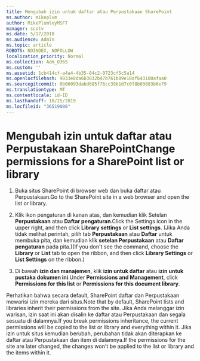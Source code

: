 ```yaml
---
title: Mengubah izin untuk daftar atau Perpustakaan SharePoint
ms.author: mikeplum
author: MikePlumleyMSFT
manager: scotv
ms.date: 5/17/2018
ms.audience: Admin
ms.topic: article
ROBOTS: NOINDEX, NOFOLLOW
localization_priority: Normal
ms.collection: Adm_O365
ms.custom: ''
ms.assetid: 1cb414cf-a4a4-4b35-84c2-0723cf5c5a14
ms.openlocfilehash: 9033e8da6b3032b47b761b89e18af643100afaa0
ms.sourcegitcommit: 0b06093dabd685f76cc39b1d7c0f8b03883b6e79
ms.translationtype: MT
ms.contentlocale: id-ID
ms.lasthandoff: 10/25/2019
ms.locfileid: "36519086"
---
```

# <a name="change-permissions-for-a-sharepoint-list-or-library"></a><span data-ttu-id="dbff8-102">Mengubah izin untuk daftar atau Perpustakaan SharePoint</span><span class="sxs-lookup"><span data-stu-id="dbff8-102">Change permissions for a SharePoint list or library</span></span>

1. <span data-ttu-id="dbff8-103">Buka situs SharePoint di browser web dan buka daftar atau Perpustakaan.</span><span class="sxs-lookup"><span data-stu-id="dbff8-103">Go to the SharePoint site in a web browser and open the list or library.</span></span>
    
2. <span data-ttu-id="dbff8-104">Klik ikon pengaturan di kanan atas, dan kemudian klik Setelan **Perpustakaan** atau **Daftar pengaturan**.</span><span class="sxs-lookup"><span data-stu-id="dbff8-104">Click the Settings icon in the upper right, and then click **Library settings** or **List settings**.</span></span> <span data-ttu-id="dbff8-105">(Jika Anda tidak melihat perintah, pilih tab **Perpustakaan** atau **Daftar** untuk membuka pita, dan kemudian klik **setelan Perpustakaan** atau **Daftar pengaturan** pada pita.)</span><span class="sxs-lookup"><span data-stu-id="dbff8-105">(If you don't see the command, choose the **Library** or **List** tab to open the ribbon, and then click **Library Settings** or **List Settings** on the ribbon.)</span></span> 
    
3. <span data-ttu-id="dbff8-106">Di bawah **izin dan manajemen**, klik **izin untuk daftar** atau **izin untuk pustaka dokumen ini**.</span><span class="sxs-lookup"><span data-stu-id="dbff8-106">Under **Permissions and Management**, click **Permissions for this list** or **Permissions for this document library**.</span></span>
    
<span data-ttu-id="dbff8-107">Perhatikan bahwa secara default, SharePoint daftar dan Perpustakaan mewarisi izin mereka dari situs.</span><span class="sxs-lookup"><span data-stu-id="dbff8-107">Note that by default, SharePoint lists and libraries inherit their permissions from the site.</span></span> <span data-ttu-id="dbff8-108">Jika Anda melanggar izin warisan, izin saat ini akan disalin ke daftar atau Perpustakaan dan segala sesuatu di dalamnya.</span><span class="sxs-lookup"><span data-stu-id="dbff8-108">If you break permissions inheritance, the current permissions will be copied to the list or library and everything within it.</span></span> <span data-ttu-id="dbff8-109">Jika izin untuk situs kemudian berubah, perubahan tidak akan diterapkan ke daftar atau Perpustakaan dan item di dalamnya.</span><span class="sxs-lookup"><span data-stu-id="dbff8-109">If the permissions for the site are later changed, the changes won't be applied to the list or library and the items within it.</span></span>
  

